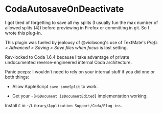 # CodaAutosaveOnDeactivate

I got tired of forgetting to save all my splits (I usually fun the max number of allowed splits (4)) before previewing in Firefox or committing in git. So I wrote this plug-in. 

This plugin was fueled by jealousy of @violasong's use of TextMate's *Prefs > Advanced > Saving > Save files when focus* is lost setting.

Rev-locked to Coda 1.6.4 because I take advantage of private  undocumented reverse-engineered internal Coda architecture.

Panic peeps: I wouldn't need to rely on your internal stuff if you did one or both things:

* Allow AppleScript `save someSplit` to work.

* Get your `-[NSDocument isDocumentEdited]` implementation working.

Install it in `~/Library/Application Support/Coda/Plug-ins`.
